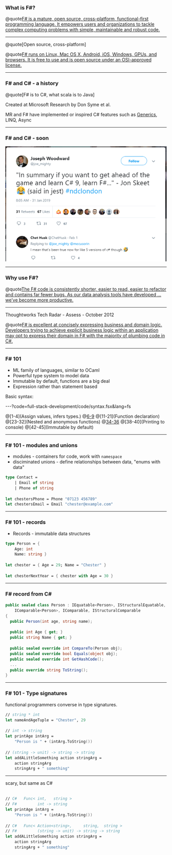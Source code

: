 
### What is F#? #

@quote[F# is a mature, open source, cross-platform, functional-first programming language. It empowers users and organizations to tackle complex computing problems with simple, maintainable and robust code.](fsharp.org)

---

@quote[Open source, cross-platform]

@quote[F# runs on Linux, Mac OS X, Android, iOS, Windows, GPUs, and browsers. It is free to use and is open source under an OSI-approved license.](fsharp.org)

---

### F# and C# - a history #

@quote[F# is to C#, what scala is to Java]

Created at Microsoft Research by Don Syme et al.

MR and F# have implemented or inspired C# features such as [Generics](https://blogs.msdn.microsoft.com/dsyme/2011/03/15/netc-generics-history-some-photos-from-feb-1999/), LINQ, Async

---

### F# and C# - soon #

![csharp9](full-stack-development/assets/img/csharp9.PNG)

---

### Why use F#? #

@quote[The F# code is consistently shorter, easier to read, easier to refactor and contains far fewer bugs. As our data analysis tools have developed … we’ve become more productive.](fsharp.org/testimonials/)

---

Thoughtworks Tech Radar - Assess - October 2012 

@quote[F# is excellent at concisely expressing business and domain logic. Developers trying to achieve explicit business logic within an application may opt to express their domain in F# with the majority of plumbing code in C#.](thoughtworks.com/radar/languages-and-frameworks/f)

---

### F# 101

- ML family of languages, similar to OCaml
- Powerful type system to model data
- Immutable by default, functions are a big deal
- Expression rather than statement based

Basic syntax:

---?code=full-stack-development/code/syntax.fsx&lang=fs

@[1-4](Assign values, infers types.)
@[6-9](Lists)
@[11-21](Function declaration)
@[23-32](Nested and anonymous functions)
@[34-36](Tuples)
@[38-40](Printing to console)
@[42-45](Immutable by default)

---

### F# 101 - modules and unions

- modules - containers for code, work with `namespace`
- disciminated unions - define relationships between data, "enums with data"

```fsharp
type Contact =
    | Email of string
    | Phone of string
                                                                     
let chestersPhone = Phone "07123 456789"                             
let chestersEmail = Email "chester@example.com"
```

---

### F# 101 - records

- Records - immutable data structures

```fsharp
type Person = { 
    Age: int
    Name: string }

let chester = { Age = 29; Name = "Chester" }

let chesterNextYear = { chester with Age = 30 }
```

---

### F# record from C# #

```csharp
public sealed class Person : IEquatable<Person>, IStructuralEquatable,
    IComparable<Person>, IComparable, IStructuralComparable
{
  public Person(int age, string name);

  public int Age { get; }
  public string Name { get; }
  
  public sealed override int CompareTo(Person obj);
  public sealed override bool Equals(object obj);
  public sealed override int GetHashCode();
  ...
  public override string ToString();
}
```

---

### F# 101 - Type signatures

functional programmers converse in type signatures.

```fsharp
// string * int
let nameAndAgeTuple = "Chester", 29

// int -> string
let printAge intArg =
    "Person is " + (intArg.ToString())

// (string -> unit) -> string -> string
let addALittleSomething action stringArg =
    action stringArg
    stringArg + " something"
```

---

scary, but same as C#

```fsharp

// C#   Func< int,   string >
// F#         int -> string
let printAge intArg =
    "Person is " + (intArg.ToString())

// C#   Func< Action<string>,     string,  string >
// F#         (string -> unit) -> string -> string
let addALittleSomething action stringArg =
    action stringArg
    stringArg + " something"
                                                                                                              //
```
